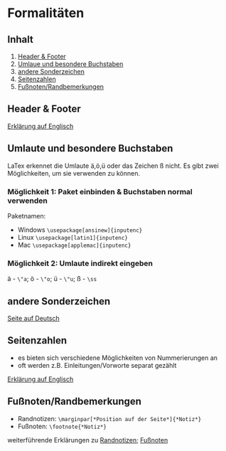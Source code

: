 # Formalitäten

## Inhalt
1. [Header & Footer](#1)
2. [Umlaue und besondere Buchstaben](#2)
3. [andere Sonderzeichen](#3)
4. [Seitenzahlen](#4)
5. [Fußnoten/Randbemerkungen](#5)

## Header & Footer <a name="1"></a>
[Erklärung auf Englisch](https://de.overleaf.com/learn/latex/Headers_and_footers#Standard_page_styles)

## Umlaute und besondere Buchstaben <a name="2"></a>

LaTex erkennet die Umlaute ä,ö,ü oder das Zeichen ß nicht. Es gibt zwei Möglichkeiten, um sie verwenden zu können.

### Möglichkeit 1: Paket einbinden & Buchstaben normal verwenden 

Paketnamen: 

- Windows `\usepackage[ansinew]{inputenc}`
- Linux `\usepackage[latin1]{inputenc}`
- Mac `\usepackage[applemac]{inputenc}`

### Möglichkeit 2: Umlaute indirekt eingeben

ä - `\"a`; ö - `\"o`; ü - `\"u`; ß - `\ss`

## andere Sonderzeichen <a name="3"></a>

[Seite auf Deutsch](https://de.wikibooks.org/wiki/LaTeX-Kompendium:_Sonderzeichen)

## Seitenzahlen <a name="4"></a>

- es bieten sich verschiedene Möglichkeiten von Nummerierungen an
- oft werden z.B. Einleitungen/Vorworte separat gezählt

[Erklärung auf Englisch](https://de.overleaf.com/learn/latex/Page_numbering)

## Fußnoten/Randbemerkungen <a name="5"></a>

- Randnotizen: `\marginpar[*Position auf der Seite*]{*Notiz*}`
- Fußnoten: `\footnote{*Notiz*}`

weiterführende Erklärungen zu [Randnotizen](https://de.overleaf.com/learn/latex/Margin_notes); [Fußnoten](https://de.overleaf.com/learn/latex/Footnotes)
